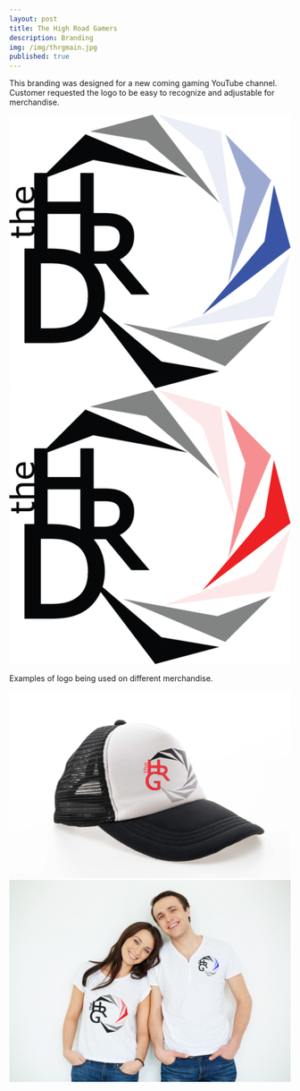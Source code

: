 ```yaml
---
layout: post
title: The High Road Gamers
description: Branding
img: /img/thrgmain.jpg
published: true 
---
```



This branding was designed for a new coming gaming YouTube channel. Customer requested the logo to be easy to recognize and adjustable for 
merchandise.

<div class="img_row">
  <img class="col two" src="/img/logo/thrgblue.png"/>
  <img class="col one" src="/img/logo/thrgred.png"/>
</div>

Examples of logo being used on different merchandise.

<div class="img_row">
  <img class="col two" src="/img/logo/hat.jpg"/>
  <img class="col one" src="/img/logo/couplewearingthrd.jpg"/>
</div>
